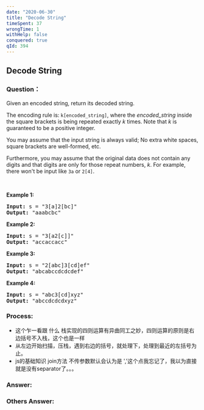 ```yaml
---
date: "2020-06-30"
title: "Decode String"
timeSpent: 37
wrongTime: 1
withHelp: false
conquered: true
qId: 394
---
```


## Decode String

### Question：

<p>Given an encoded string, return its decoded string.</p>

<p>The encoding rule is: <code>k[encoded_string]</code>, where the <i>encoded_string</i> inside the square brackets is being repeated exactly <i>k</i> times. Note that <i>k</i> is guaranteed to be a positive integer.</p>

<p>You may assume that the input string is always valid; No extra white spaces, square brackets are well-formed, etc.</p>

<p>Furthermore, you may assume that the original data does not contain any digits and that digits are only for those repeat numbers, <i>k</i>. For example, there won&#39;t be input like <code>3a</code> or <code>2[4]</code>.</p>

<p>&nbsp;</p>
<p><strong>Example 1:</strong></p>
<pre><strong>Input:</strong> s = "3[a]2[bc]"
<strong>Output:</strong> "aaabcbc"
</pre><p><strong>Example 2:</strong></p>
<pre><strong>Input:</strong> s = "3[a2[c]]"
<strong>Output:</strong> "accaccacc"
</pre><p><strong>Example 3:</strong></p>
<pre><strong>Input:</strong> s = "2[abc]3[cd]ef"
<strong>Output:</strong> "abcabccdcdcdef"
</pre><p><strong>Example 4:</strong></p>
<pre><strong>Input:</strong> s = "abc3[cd]xyz"
<strong>Output:</strong> "abccdcdcdxyz"
</pre>

### Process:
- 这个乍一看跟 什么 栈实现的四则运算有异曲同工之妙，四则运算的原则是右边括号不入栈，这个也是一样
- 从左边开始扫描，压栈，遇到右边的括号，就处理下，处理到最近的左括号为止。
- js的基础知识 join方法 不传参数默认会认为是 ','这个点我忘记了，我以为直接就是没有separator了。。。

### Answer:

### Others Answer:
